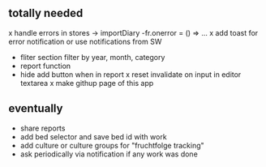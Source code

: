 ## totally needed
x handle errors in stores -> importDiary
  -fr.onerror = () => ...
x add toast for error notification or use notifications from SW
- fliter section filter by year, month, category
- report function
- hide add button when in report
x reset invalidate on input in editor textarea
x make githup page of this app
## eventually
- share reports 
- add bed selector and save bed id with work
- add culture or culture groups for "fruchtfolge tracking"
- ask periodically via notification if any work was done